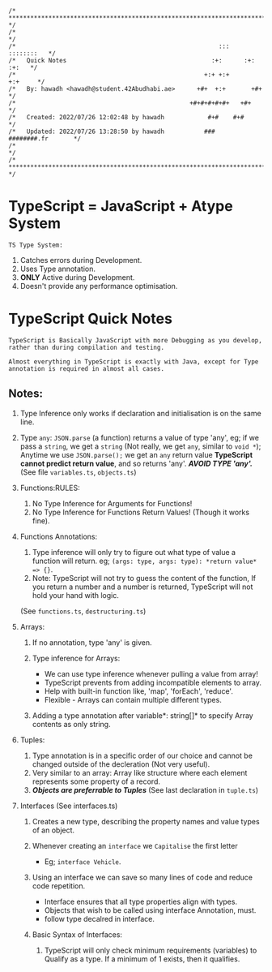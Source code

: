 ```
/* ************************************************************************** */
/*                                                                            */
/*                                                        :::      ::::::::   */
/*   Quick Notes                                        :+:      :+:    :+:   */
/*                                                    +:+ +:+         +:+     */
/*   By: hawadh <hawadh@student.42Abudhabi.ae>      +#+  +:+       +#+        */
/*                                                +#+#+#+#+#+   +#+           */
/*   Created: 2022/07/26 12:02:48 by hawadh            #+#    #+#             */
/*   Updated: 2022/07/26 13:28:50 by hawadh           ###   ########.fr       */
/*                                                                            */
/* ************************************************************************** */
```

# TypeScript = JavaScript + Atype System

`TS Type System:`

1. Catches errors during Development.
2. Uses Type annotation.
3. **ONLY** Active during Development.
4. Doesn't provide any performance optimisation.

# TypeScript Quick Notes

```
TypeScript is Basically JavaScript with more Debugging as you develop, rather than during compilation and testing.

Almost everything in TypeScript is exactly with Java, except for Type annotation is required in almost all cases.

```

## Notes:

1. Type Inference only works if declaration and initialisation is on the same line.

2. Type `any`:
   `JSON.parse` (a function) returns a value of type 'any', eg; if we pass a `string`, we get a `string` (Not really, we get `any`, similar to `void *`); Anytime we use `JSON.parse();` we get an `any` return value **TypeScript cannot predict return value**, and so returns 'any'. **_AVOID TYPE 'any'._** (See file `variables.ts`, `objects.ts`)

3. Functions:RULES:

   1. No Type Inference for Arguments for Functions!
   2. No Type Inference for Functions Return Values! (Though it works fine).

4. Functions Annotations:

   1. Type inference will only try to figure out what type of value a function will return. eg; `(args: type, args: type): *return value* => {}`.
   2. Note: TypeScript will not try to guess the content of the function, If you return a number and a number is returned, TypeScript will not hold your hand with logic.

   (See `functions.ts`, `destructuring.ts`)

5. Arrays:

   1. If no annotation, type 'any' is given.
   2. Type inference for Arrays:

      - We can use type inference whenever pulling a value from array!
      - TypeScript prevents from adding incompatible elements to array.
      - Help with built-in function like, 'map', 'forEach', 'reduce'.
      - Flexible - Arrays can contain multiple different types.

   3. Adding a type annotation after variable*: string[]* to specify Array contents as only string.

6. Tuples:

   1. Type annotation is in a specific order of our choice and cannot be changed outside of the decleration (Not very useful).
   2. Very similar to an array: Array like structure where each element represents some property of a record.
   3. ***Objects are preferrable to Tuples*** (See last declaration in `tuple.ts`)

7. Interfaces (See interfaces.ts)

   1. Creates a new type, describing the property names and value types of an object.

   2. Whenever creating an `interface` we `Capitalise` the first letter
      - Eg; `interface Vehicle`.

   3. Using an interface we can save so many lines of code and reduce code repetition.
         -	Interface ensures that all type properties align with types.
         -	Objects that wish to be called using interface Annotation, must.
   		-  follow type decalred in interface.

   4. Basic Syntax of Interfaces:
   
      1. TypeScript will only check minimum requirements (variables) to Qualify as a type. If a minimum of 1 exists, then it qualifies.
